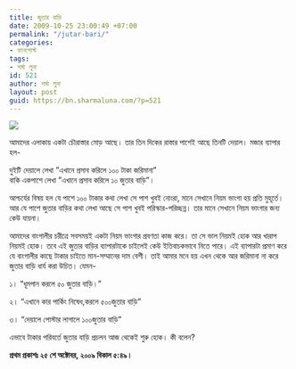 ```yaml
---
title: জুতার বাড়ি
date: 2009-10-25 23:00:49 +07:00
permalink: "/jutar-bari/"
categories:
- ফানপোস্ট
tags:
- শর্মা লুনা
id: 521
author: শর্মা লুনা
layout: post
guid: https://bn.sharmaluna.com/?p=521
---
```


![](https://bn.sharmaluna.com/wp-content/uploads/2017/10/547110_451497708195955_1247225054_n-245x300.jpg)

আমাদের এলাকায় একটা চৌরাস্তার মোড় আছে। তার তিন দিকের রাস্তার পাশেই আছে তিনটি দেয়াল। মজার ব্যাপার হল-

দুইটি দেয়ালে লেখা ”এখানে প্রসাব করিলে ১০০ টাকা জরিমানা”  
বাকি একপাশে লেখা ”এখানে প্রসাব করিলে ১০ জুতার বাড়ি”।

আশ্চর্যের বিষয় হল যে পাশে ১০০ টাকার কথা লেখা সে পাশ খুবই নোংরা, মানে সেখানে নিয়ম ভাংগা হয় প্রতি মুহূর্তে। আর যে পাশে জুতার বাড়ির কথা লেখা আছে সে পাশ খুবই পরিস্কার-পরিচ্ছন্ন। তার মানে সেখানে নিয়ম ভাংগার জন্য কেউ যায়না।

আমাদের বাংগালীর চরীত্রে সবসময়ই একটা নিয়ম ভাংগার প্রবণতা কাজ করে। তা সে ভাল নিয়মই হোক আর খারাপ নিয়মই হোক। তবে এই জুতার বাড়ির ব্যাপারটাকে চাইলেই কেউ ইতিবাচকভাবে নিতে পারে। এই ব্যাপারটা প্রমাণ করে যে বাংগালীর কাছে টাকার চাইতে মান-সম্মানের দাম বেশী। তাই আমার মনে হয় এখন থেকে আর জরিমানা না করে জুতার বাড়ি ধার্য করা উচিত। যেমন-

১। “ধূমপান করলে ৫০ জুতার বাড়ি।”

২। “এখানে কার পার্কিং নিষেধ,করলে ৫০০জুতার বাড়ি”

৩। “দেয়ালে পোস্টার লাগালে ১০০জুতার বাড়ি”

এভাবে টাকার পরিবর্তে জুতার বাড়ি প্রচলন আজ থেকেই শুরু হোক। কী বলেন?

**প্রথম প্রকাশঃ ২৫ শে অক্টোবর, ২০০৯ বিকাল ৫:৪৯।**
